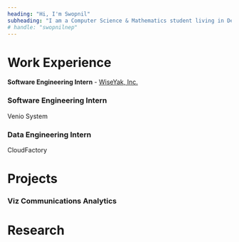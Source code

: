 ```yaml
---
heading: "Hi, I'm Swopnil"
subheading: "I am a Computer Science & Mathematics student living in Decorah, IA."
# handle: "swopnilnep"
---
```



# Work Experience

**Software Engineering Intern** - [WiseYak, Inc.](https://wiseyak.com)

### Software Engineering Intern
Venio System

### Data Engineering Intern
CloudFactory 

# Projects

### 

### Viz Communications Analytics

# Research 